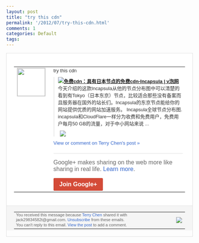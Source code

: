 ```yaml
---
layout: post
title: "try this cdn"
permalink: '/2012/07/try-this-cdn.html'
comments: 1
categories: Default
tags: 
---
```

<div style="border:solid 1px #dfdfdf;color:#686868;font:13px Arial"><div style="background-color:#fff;padding:20px;"><table cellpadding="0" cellspacing="0"><tr><td style="padding-right:15px;vertical-align:top"><a href="https://plus.google.com/_/notifications/emlink?emrecipient=110200756825219614165&amp;emid=CIix_Ii9p7ECFS2jtAodtW4AAA&amp;path=%2F108643996575278738906&amp;dt=1342760609065&amp;uob=8"><img height="75" src="https://lh3.googleusercontent.com/-KKRGTyJ5Bl0/AAAAAAAAAAI/AAAAAAAAEEY/jllxqER5dCk/s75-c-k-a/photo.jpg" style="border:solid 1px #cccccc;" width="75"/></a></td><td style="width:578px;color:#333;font:13px Arial;vertical-align:top;"><div style="padding-bottom:10px">try this cdn</div><div style="margin-bottom:10px;padding-left:10px; border-left:2px solid #EAEAEA"><span style="margin-right:5px"><a href="http://goo.gl/nLJBs" style="zSoyz"><img border="0" src="https://images2-focus-opensocial.googleusercontent.com/gadgets/proxy?url=https://s2.googleusercontent.com/s2/favicons?domain%3Dgoo.gl&amp;container=focus&amp;gadget=a&amp;rewriteMime=image/*&amp;refresh=31536000&amp;resize_h=16"/><span style="font-weight:bold">免费cdn：具有日本节点的免费cdn-I<wbr/>ncapsula  | v泡网</span></a><div style="padding-bottom:10px">今天介绍的这款Incapsula从他的节<wbr/>点分布图中可以清楚的看到有Tokyo（日<wbr/>本东京）节点，比较适合那些没有备案而且服<wbr/>务器在国外的站长们。Incapsula的<wbr/>东京节点能给你的网站提供优质的网站加速服<wbr/>务。 Incapsula全球节点分布图. incapsula和CloudFlare<wbr/>一样分为收费和免费用户，免费用户每月50 GB的流量，对于中小网站来说 ...</div></span><span style="margin-right:5px"><a href="https://plus.google.com/_/notifications/emlink?emrecipient=110200756825219614165&amp;emid=CIix_Ii9p7ECFS2jtAodtW4AAA&amp;path=%2F108643996575278738906%2Fposts%2FhCMc5CFdRah%3Fgpinv%3DAMIXal-LVDBn3MeExZ9PMGOp2_t5OcxI5Z1Ag-uxHSomGeOim7G_tZRmjJeBKOL493Npp8D3gcqCefNGE1GU5q5XmZ4GVMiPdgzzkQxIMT6Qsp8s5Ia8--g&amp;dt=1342760609065&amp;uob=8" style="zSoyz;"><img border="0" src="https://images3-focus-opensocial.googleusercontent.com/gadgets/proxy?url=http://tu.9988.in/u/49085650/img/incapsula-logo.jpg&amp;container=focus&amp;gadget=a&amp;rewriteMime=image/*&amp;refresh=31536000&amp;resize_h=120" style="max-height:200px;max-width:275px"/></a></span></div><a href="https://plus.google.com/_/notifications/emlink?emrecipient=110200756825219614165&amp;emid=CIix_Ii9p7ECFS2jtAodtW4AAA&amp;path=%2F108643996575278738906%2Fposts%2FhCMc5CFdRah%3Fgpinv%3DAMIXal-LVDBn3MeExZ9PMGOp2_t5OcxI5Z1Ag-uxHSomGeOim7G_tZRmjJeBKOL493Npp8D3gcqCefNGE1GU5q5XmZ4GVMiPdgzzkQxIMT6Qsp8s5Ia8--g&amp;dt=1342760609065&amp;uob=8" style="color:#3366CC;text-decoration:none;">View or comment on Terry Chen's post »</a><div style="margin-top:20px;border-top:solid 1px #dfdfdf"><div style="padding:15px 0;color:#686868;font:16px Arial;">Google+ makes sharing on the web more like sharing in real life. <a href="http://www.google.com/+/learnmore/" style="color:#3366CC;text-decoration:none;">Learn more</a>.</div><a href="https://plus.google.com/_/notifications/emlink?emrecipient=110200756825219614165&amp;emid=CIix_Ii9p7ECFS2jtAodtW4AAA&amp;path=%2F%3Fgpinv%3DAMIXal-LVDBn3MeExZ9PMGOp2_t5OcxI5Z1Ag-uxHSomGeOim7G_tZRmjJeBKOL493Npp8D3gcqCefNGE1GU5q5XmZ4GVMiPdgzzkQxIMT6Qsp8s5Ia8--g&amp;dt=1342760609065&amp;uob=8" style="display:inline-block;padding:7px 15px;background-color:#d44b38; color:#fff;font-size:16px; font-weight:bold;border-radius:2px;-webkit-border-radius:2px; -moz-border-radius:2px;border:solid 1px #c43b28; white-space:nowrap;text-decoration:none">Join Google+</a></div></td></tr></table></div><div style="border-top:solid 1px #dfdfdf;padding:0 20px; background-color:#f5f5f5"><table cellpadding="0" cellspacing="0" style="height:50px"><tbody><tr><td style="vertical-align:middle;width:100%; color:#636363;font:11px Arial; line-height:120%">You received this message because <a href="https://plus.google.com/_/notifications/emlink?emrecipient=110200756825219614165&amp;emid=CIix_Ii9p7ECFS2jtAodtW4AAA&amp;path=%2F108643996575278738906%3Fgpinv%3DAMIXal-LVDBn3MeExZ9PMGOp2_t5OcxI5Z1Ag-uxHSomGeOim7G_tZRmjJeBKOL493Npp8D3gcqCefNGE1GU5q5XmZ4GVMiPdgzzkQxIMT6Qsp8s5Ia8--g&amp;dt=1342760609065&amp;uob=8" style="color:#3366CC;text-decoration:none;">Terry Chen</a> shared it with jack29834582t@gmail.com. <a href="https://plus.google.com/_/notifications/emlink?emrecipient=110200756825219614165&amp;emid=CIix_Ii9p7ECFS2jtAodtW4AAA&amp;path=%2F_%2Fnonplus%2Femailsettings%3Fgpinv%3DAMIXal-LVDBn3MeExZ9PMGOp2_t5OcxI5Z1Ag-uxHSomGeOim7G_tZRmjJeBKOL493Npp8D3gcqCefNGE1GU5q5XmZ4GVMiPdgzzkQxIMT6Qsp8s5Ia8--g%26est%3DADH5u8VafMjYPbsRQvRwZ3Xr6bEapWqrHZyx9SpgKPWthcSS8KQXaZJl65bsjOOkKp_ehDFweIq9Wj7huU0tKoSgyIkZxVLy8x7XzcgEKAQxGof-gGKsy1snpCEn4ybJ0IXa51mvK7p7LjS6n7e2dQ9WfTVaWY9KMQ&amp;dt=1342760609065&amp;uob=8" style="color:#3366CC;text-decoration:none;">Unsubscribe</a> from these emails.<br/>You can't reply to this email. <a href="https://plus.google.com/_/notifications/emlink?emrecipient=110200756825219614165&amp;emid=CIix_Ii9p7ECFS2jtAodtW4AAA&amp;path=%2F108643996575278738906%2Fposts%2FhCMc5CFdRah%3Fgpinv%3DAMIXal-LVDBn3MeExZ9PMGOp2_t5OcxI5Z1Ag-uxHSomGeOim7G_tZRmjJeBKOL493Npp8D3gcqCefNGE1GU5q5XmZ4GVMiPdgzzkQxIMT6Qsp8s5Ia8--g&amp;dt=1342760609065&amp;uob=8" style="color:#3366CC;text-decoration:none;">View the post</a> to add a comment.<br/></td><td><img src="https://ssl.gstatic.com/s2/oz/images/notifications/logo/google-plus-6617a72bb36cc548861652780c9e6ff1.png"/></td></tr></tbody></table></div></div>